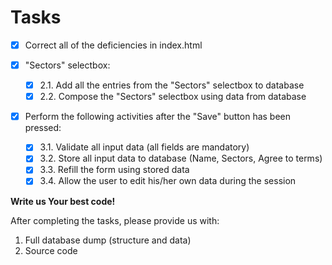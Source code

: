 # Tasks

- [x] Correct all of the deficiencies in index.html

- [x] "Sectors" selectbox:
    - [x] 2.1. Add all the entries from the "Sectors" selectbox to database
    - [x] 2.2. Compose the "Sectors" selectbox using data from database

- [x] Perform the following activities after the "Save" button has been pressed:
    - [x] 3.1. Validate all input data (all fields are mandatory)
    - [x] 3.2. Store all input data to database (Name, Sectors, Agree to terms)
    - [x] 3.3. Refill the form using stored data
    - [x] 3.4. Allow the user to edit his/her own data during the session

**Write us Your best code!**

After completing the tasks, please provide us with:
1. Full database dump (structure and data)
2. Source code
